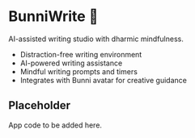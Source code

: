 # BunniWrite 🐰

AI-assisted writing studio with dharmic mindfulness.
- Distraction-free writing environment
- AI-powered writing assistance
- Mindful writing prompts and timers
- Integrates with Bunni avatar for creative guidance

## Placeholder

App code to be added here. 